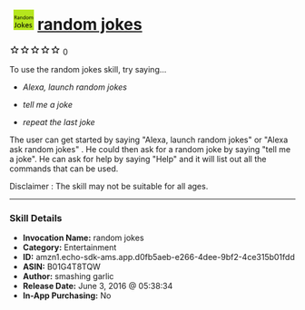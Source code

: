 # &nbsp;<img src="skill_icon" alt="random jokes icon" width="36"> [random jokes](http://alexa.amazon.com/#skills/amzn1.echo-sdk-ams.app.d0fb5aeb-e266-4dee-9bf2-4ce315b01fdd)
![0 stars](../../images/ic_star_border_black_18dp_1x.png)![0 stars](../../images/ic_star_border_black_18dp_1x.png)![0 stars](../../images/ic_star_border_black_18dp_1x.png)![0 stars](../../images/ic_star_border_black_18dp_1x.png)![0 stars](../../images/ic_star_border_black_18dp_1x.png) 0

To use the random jokes skill, try saying...

* *Alexa, launch random jokes*

* *tell me a joke*

* *repeat the last joke*

The user can get started by saying "Alexa, launch random jokes" or "Alexa ask random jokes" . He could then ask for a random joke by saying "tell me a joke". He can ask for help by saying "Help" and it will list out all the commands that can be used.

Disclaimer :  The skill may not be suitable for all ages.

***

### Skill Details

* **Invocation Name:** random jokes
* **Category:** Entertainment
* **ID:** amzn1.echo-sdk-ams.app.d0fb5aeb-e266-4dee-9bf2-4ce315b01fdd
* **ASIN:** B01G4T8TQW
* **Author:** smashing garlic
* **Release Date:** June 3, 2016 @ 05:38:34
* **In-App Purchasing:** No
